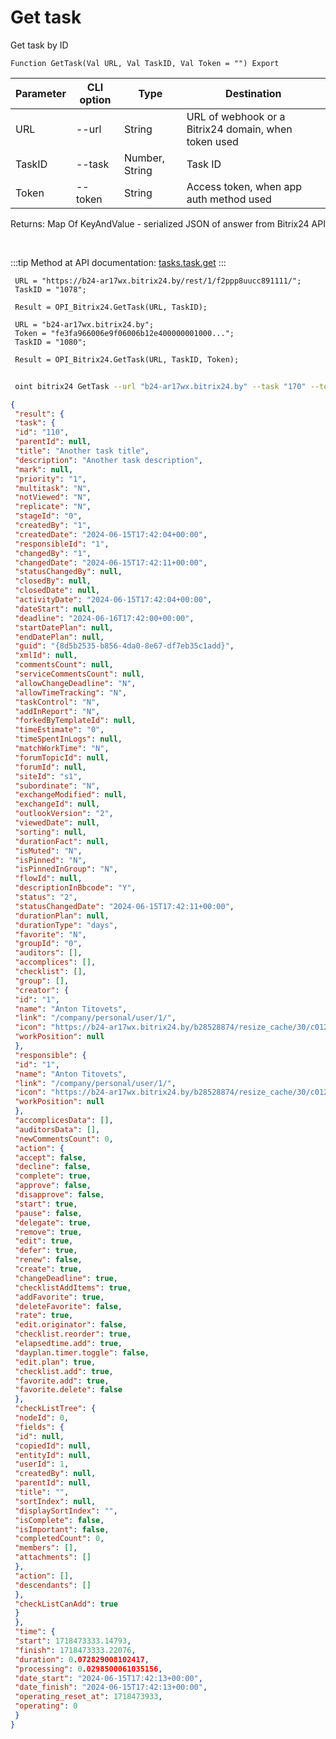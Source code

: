 ﻿---
sidebar_position: 1
---

# Get task
 Get task by ID



`Function GetTask(Val URL, Val TaskID, Val Token = "") Export`

 | Parameter | CLI option | Type | Destination |
 |-|-|-|-|
 | URL | --url | String | URL of webhook or a Bitrix24 domain, when token used |
 | TaskID | --task | Number, String | Task ID |
 | Token | --token | String | Access token, when app auth method used |

 
 Returns: Map Of KeyAndValue - serialized JSON of answer from Bitrix24 API

<br/>

:::tip
Method at API documentation: [tasks.task.get](https://dev.1c-bitrix.ru/rest_help/tasks/task/tasks/tasks_task_get.php)
:::
<br/>


```bsl title="Code example"
 URL = "https://b24-ar17wx.bitrix24.by/rest/1/f2ppp8uucc891111/";
 TaskID = "1078";
 
 Result = OPI_Bitrix24.GetTask(URL, TaskID);
 
 URL = "b24-ar17wx.bitrix24.by";
 Token = "fe3fa966006e9f06006b12e400000001000...";
 TaskID = "1080";
 
 Result = OPI_Bitrix24.GetTask(URL, TaskID, Token);
```
	


```sh title="CLI command example"
 
 oint bitrix24 GetTask --url "b24-ar17wx.bitrix24.by" --task "170" --token "b9df7366006e9f06006b12e400000001000..."

```

```json title="Result"
{
 "result": {
 "task": {
 "id": "110",
 "parentId": null,
 "title": "Another task title",
 "description": "Another task description",
 "mark": null,
 "priority": "1",
 "multitask": "N",
 "notViewed": "N",
 "replicate": "N",
 "stageId": "0",
 "createdBy": "1",
 "createdDate": "2024-06-15T17:42:04+00:00",
 "responsibleId": "1",
 "changedBy": "1",
 "changedDate": "2024-06-15T17:42:11+00:00",
 "statusChangedBy": null,
 "closedBy": null,
 "closedDate": null,
 "activityDate": "2024-06-15T17:42:04+00:00",
 "dateStart": null,
 "deadline": "2024-06-16T17:42:00+00:00",
 "startDatePlan": null,
 "endDatePlan": null,
 "guid": "{8d5b2535-b856-4da0-8e67-df7eb35c1add}",
 "xmlId": null,
 "commentsCount": null,
 "serviceCommentsCount": null,
 "allowChangeDeadline": "N",
 "allowTimeTracking": "N",
 "taskControl": "N",
 "addInReport": "N",
 "forkedByTemplateId": null,
 "timeEstimate": "0",
 "timeSpentInLogs": null,
 "matchWorkTime": "N",
 "forumTopicId": null,
 "forumId": null,
 "siteId": "s1",
 "subordinate": "N",
 "exchangeModified": null,
 "exchangeId": null,
 "outlookVersion": "2",
 "viewedDate": null,
 "sorting": null,
 "durationFact": null,
 "isMuted": "N",
 "isPinned": "N",
 "isPinnedInGroup": "N",
 "flowId": null,
 "descriptionInBbcode": "Y",
 "status": "2",
 "statusChangedDate": "2024-06-15T17:42:11+00:00",
 "durationPlan": null,
 "durationType": "days",
 "favorite": "N",
 "groupId": "0",
 "auditors": [],
 "accomplices": [],
 "checklist": [],
 "group": [],
 "creator": {
 "id": "1",
 "name": "Anton Titovets",
 "link": "/company/personal/user/1/",
 "icon": "https://b24-ar17wx.bitrix24.by/b28528874/resize_cache/30/c0120a8d7c10d63c83e32398d1ec4d9e/main/d7e/d7e99cf556e4ab676463dae2c00ddfbb/a7e0af6899300e3c684caeca5c334d81.jpg",
 "workPosition": null
 },
 "responsible": {
 "id": "1",
 "name": "Anton Titovets",
 "link": "/company/personal/user/1/",
 "icon": "https://b24-ar17wx.bitrix24.by/b28528874/resize_cache/30/c0120a8d7c10d63c83e32398d1ec4d9e/main/d7e/d7e99cf556e4ab676463dae2c00ddfbb/a7e0af6899300e3c684caeca5c334d81.jpg",
 "workPosition": null
 },
 "accomplicesData": [],
 "auditorsData": [],
 "newCommentsCount": 0,
 "action": {
 "accept": false,
 "decline": false,
 "complete": true,
 "approve": false,
 "disapprove": false,
 "start": true,
 "pause": false,
 "delegate": true,
 "remove": true,
 "edit": true,
 "defer": true,
 "renew": false,
 "create": true,
 "changeDeadline": true,
 "checklistAddItems": true,
 "addFavorite": true,
 "deleteFavorite": false,
 "rate": true,
 "edit.originator": false,
 "checklist.reorder": true,
 "elapsedtime.add": true,
 "dayplan.timer.toggle": false,
 "edit.plan": true,
 "checklist.add": true,
 "favorite.add": true,
 "favorite.delete": false
 },
 "checkListTree": {
 "nodeId": 0,
 "fields": {
 "id": null,
 "copiedId": null,
 "entityId": null,
 "userId": 1,
 "createdBy": null,
 "parentId": null,
 "title": "",
 "sortIndex": null,
 "displaySortIndex": "",
 "isComplete": false,
 "isImportant": false,
 "completedCount": 0,
 "members": [],
 "attachments": []
 },
 "action": [],
 "descendants": []
 },
 "checkListCanAdd": true
 }
 },
 "time": {
 "start": 1718473333.14793,
 "finish": 1718473333.22076,
 "duration": 0.072829008102417,
 "processing": 0.0298500061035156,
 "date_start": "2024-06-15T17:42:13+00:00",
 "date_finish": "2024-06-15T17:42:13+00:00",
 "operating_reset_at": 1718473933,
 "operating": 0
 }
}
```
